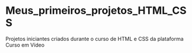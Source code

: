 # Meus_primeiros_projetos_HTML_CSS
 Projetos iniciantes criados durante o curso de HTML e CSS da plataforma Curso em Vídeo
